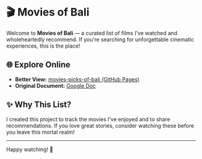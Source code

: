 # 🎬 Movies of Bali

Welcome to **Movies of Bali** — a curated list of films I've watched and wholeheartedly recommend. If you're searching for unforgettable cinematic experiences, this is the place!

## 🌐 Explore Online

- **Better View:** [movies-picks-of-bali (GitHub Pages)](https://balajianbalagan.github.io/movies-picks-of-bali/)
- **Original Document:** [Google Doc](https://docs.google.com/document/d/1t7oh4iZREmkRvjQtYj0n7kEtXQE89gLbeZ0wwhm0zZM/edit?usp=sharing)

## ✨ Why This List?

I created this project to track the movies I've enjoyed and to share recommendations. If you love great stories, consider watching these before you leave this mortal realm!

---

Happy watching! 🍿